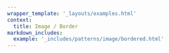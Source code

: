 ```yaml
---
wrapper_template: '_layouts/examples.html'
context:
  title: Image / Border
markdown_includes:
  example: '_includes/patterns/image/bordered.html'
---
```


